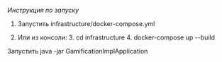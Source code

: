 *Инструкция по запуску*

1. Запустить infrastructure/docker-compose.yml

2. Или из консоли:
   3. cd infrastructure
   4. docker-compose up --build

Запустить java -jar GamificationImplApplication
